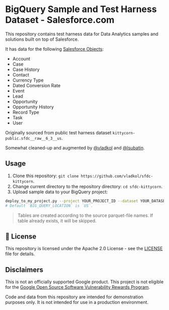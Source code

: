 # BigQuery Sample and Test Harness Dataset - Salesforce.com

This repository contains test harness data for Data Analytics samples and solutions built on top of Salesforce.

It has data for the following [Salesforce Objects](https://developer.salesforce.com/docs/atlas.en-us.object_reference.meta/object_reference/sforce_api_objects_concepts.htm):

* Account
* Case
* Case History
* Contact
* Currency Type
* Dated Conversion Rate
* Event
* Lead
* Opportunity
* Opportunity History
* Record Type
* Task
* User

Originally sourced from public test harness dataset `kittycorn-public.sfdc__raw__6_3__us`.

Somewhat cleaned-up and augmented by [@vladkol](https://github.com/vladkol) and [@lsubatin](https://github.com/lsubatin).

## Usage

1. Clone this repository: `git clone https://github.com/vladkol/sfdc-kittycorn`.
2. Change current directory to the repository directory: `cd sfdc-kittycorn`.
3. Upload sample data to your BigQuery project:

```bash
deploy_to_my_project.py --project YOUR_PROJECT_ID --dataset YOUR_DATASET_NAME [--location BIG_QUERY_LOCATION]
# Default `BIG_QUERY_LOCATION` is `US`.
```

> Tables are created according to the source parquet-file names.
> If table already exists, it will be skipped.

## 📄 License

This repository is licensed under the Apache 2.0 License - see the [LICENSE](LICENSE) file for details.

## Disclaimers

This is not an officially supported Google product. This project is not eligible for the [Google Open Source Software Vulnerability Rewards Program](https://bughunters.google.com/open-source-security).

Code and data from this repository are intended for demonstration purposes only. It is not intended for use in a production environment.
